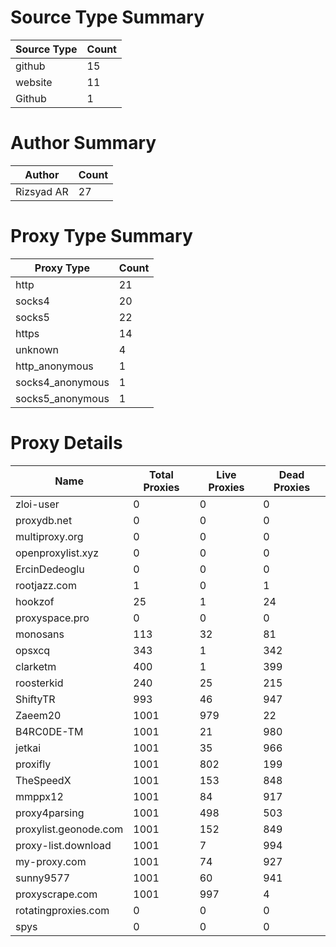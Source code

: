 # Source Type Summary

| Source Type | Count |
|-------------|-------|
| github | 15 |
| website | 11 |
| Github | 1 |


# Author Summary

| Author | Count |
|--------|-------|
| Rizsyad AR | 27 |


# Proxy Type Summary

| Proxy Type | Count |
|------------|-------|
| http | 21 |
| socks4 | 20 |
| socks5 | 22 |
| https | 14 |
| unknown | 4 |
| http_anonymous | 1 |
| socks4_anonymous | 1 |
| socks5_anonymous | 1 |


# Proxy Details

| Name | Total Proxies | Live Proxies | Dead Proxies |
|------|---------------|--------------|---------------|
| zloi-user | 0 | 0 | 0 |
| proxydb.net | 0 | 0 | 0 |
| multiproxy.org | 0 | 0 | 0 |
| openproxylist.xyz | 0 | 0 | 0 |
| ErcinDedeoglu | 0 | 0 | 0 |
| rootjazz.com | 1 | 0 | 1 |
| hookzof | 25 | 1 | 24 |
| proxyspace.pro | 0 | 0 | 0 |
| monosans | 113 | 32 | 81 |
| opsxcq | 343 | 1 | 342 |
| clarketm | 400 | 1 | 399 |
| roosterkid | 240 | 25 | 215 |
| ShiftyTR | 993 | 46 | 947 |
| Zaeem20 | 1001 | 979 | 22 |
| B4RC0DE-TM | 1001 | 21 | 980 |
| jetkai | 1001 | 35 | 966 |
| proxifly | 1001 | 802 | 199 |
| TheSpeedX | 1001 | 153 | 848 |
| mmppx12 | 1001 | 84 | 917 |
| proxy4parsing | 1001 | 498 | 503 |
| proxylist.geonode.com | 1001 | 152 | 849 |
| proxy-list.download | 1001 | 7 | 994 |
| my-proxy.com | 1001 | 74 | 927 |
| sunny9577 | 1001 | 60 | 941 |
| proxyscrape.com | 1001 | 997 | 4 |
| rotatingproxies.com | 0 | 0 | 0 |
| spys | 0 | 0 | 0 |
